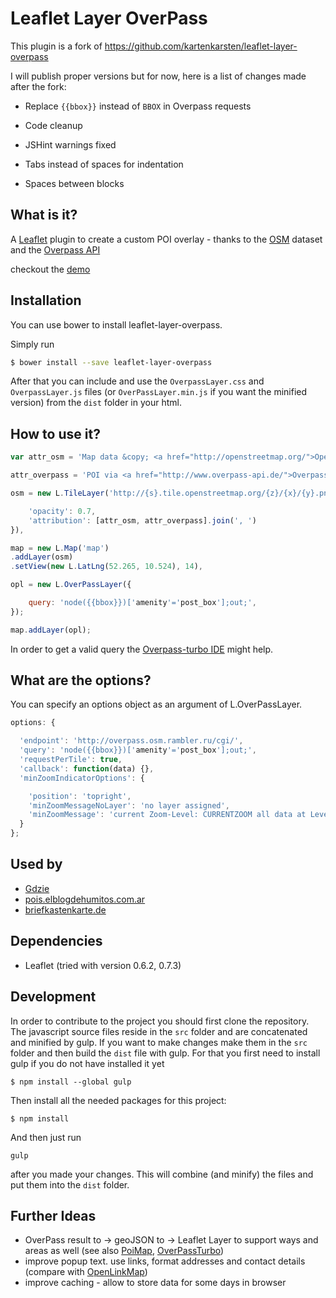 # Leaflet Layer OverPass

This plugin is a fork of https://github.com/kartenkarsten/leaflet-layer-overpass

I will publish proper versions but for now, here is a list of changes made after the fork:

* Replace `{{bbox}}` instead of `BBOX` in Overpass requests
* Code cleanup

 * JSHint warnings fixed
 * Tabs instead of spaces for indentation
 * Spaces between blocks


## What is it?
A [Leaflet](http://leafletjs.com/) plugin to create a custom POI overlay - thanks to the [OSM](http://www.openstreetmap.org/) dataset and the [Overpass API](http://overpass-api.de/)

checkout the [demo](http://kartenkarsten.github.io/leaflet-layer-overpass/demo/)


## Installation
You can use bower to install leaflet-layer-overpass.

Simply run
```bash
$ bower install --save leaflet-layer-overpass
```
After that you can include and use the `OverpassLayer.css` and `OverpassLayer.js` files (or `OverPassLayer.min.js` if you want the minified version) from the `dist` folder in your html.

## How to use it?
```javascript
var attr_osm = 'Map data &copy; <a href="http://openstreetmap.org/">OpenStreetMap</a> contributors',

attr_overpass = 'POI via <a href="http://www.overpass-api.de/">Overpass API</a>',

osm = new L.TileLayer('http://{s}.tile.openstreetmap.org/{z}/{x}/{y}.png', {

    'opacity': 0.7,
    'attribution': [attr_osm, attr_overpass].join(', ')
}),

map = new L.Map('map')
.addLayer(osm)
.setView(new L.LatLng(52.265, 10.524), 14),

opl = new L.OverPassLayer({

    query: 'node({{bbox}})['amenity'='post_box'];out;',
});

map.addLayer(opl);
```
In order to get a valid query the [Overpass-turbo IDE](http://overpass-turbo.eu/) might help.

## What are the options?
You can specify an options object as an argument of L.OverPassLayer.
```javascript
options: {

  'endpoint': 'http://overpass.osm.rambler.ru/cgi/',
  'query': 'node({{bbox}})['amenity'='post_box'];out;',
  'requestPerTile': true,
  'callback': function(data) {},
  'minZoomIndicatorOptions': {

    'position': 'topright',
    'minZoomMessageNoLayer': 'no layer assigned',
    'minZoomMessage': 'current Zoom-Level: CURRENTZOOM all data at Level: MINZOOMLEVEL'
  }
};
```

## Used by
- [Gdzie](http://gdzie.bl.ee/#!7/51.495/20.995/)
- [pois.elblogdehumitos.com.ar](http://pois.elblogdehumitos.com.ar/)
- [briefkastenkarte.de](http://briefkastenkarte.de/)

## Dependencies
- Leaflet (tried with version 0.6.2, 0.7.3)

## Development
In order to contribute to the project you should first clone the repository. The javascript source files
reside in the `src` folder and are concatenated and minified by gulp. If you want to make changes
make them in the `src` folder and then build the `dist` file with gulp.
For that you first need to install gulp if you do not have installed it yet
```
$ npm install --global gulp
```
Then install all the needed packages for this project:
```
$ npm install
```
And then just run
```
gulp
```
after you made your changes. This will combine (and minify) the files and put them into the `dist` folder.


## Further Ideas
- OverPass result to -> geoJSON to -> Leaflet Layer to support ways and areas as well (see also [PoiMap](https://github.com/simon04/POImap/blob/master/railway.html), [OverPassTurbo](https://github.com/tyrasd/overpass-ide/blob/gh-pages/js/overpass.js))
- improve popup text. use links, format addresses and contact details (compare with [OpenLinkMap](http://www.openlinkmap.org/))
- improve caching - allow to store data for some days in browser

